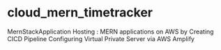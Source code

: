 # cloud_mern_timetracker
MernStackApplication Hosting : MERN applications on AWS by Creating CICD Pipeline Configuring Virtual Private Server via AWS Amplify 
